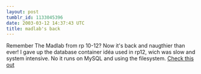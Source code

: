 ```yaml
---
layout: post
tumblr_id: 1133045396  
date: 2003-03-12 14:37:43 UTC
title: madlab's back
---
```


Remember The Madlab from rp 10-12? Now it's back and naugthier than ever! I gave up the database container idéa used in rp12, wich was slow and system intensive. No it runs on MySQL and using the filesystem. <a href="javascript:madlab()">Check this out</a>
